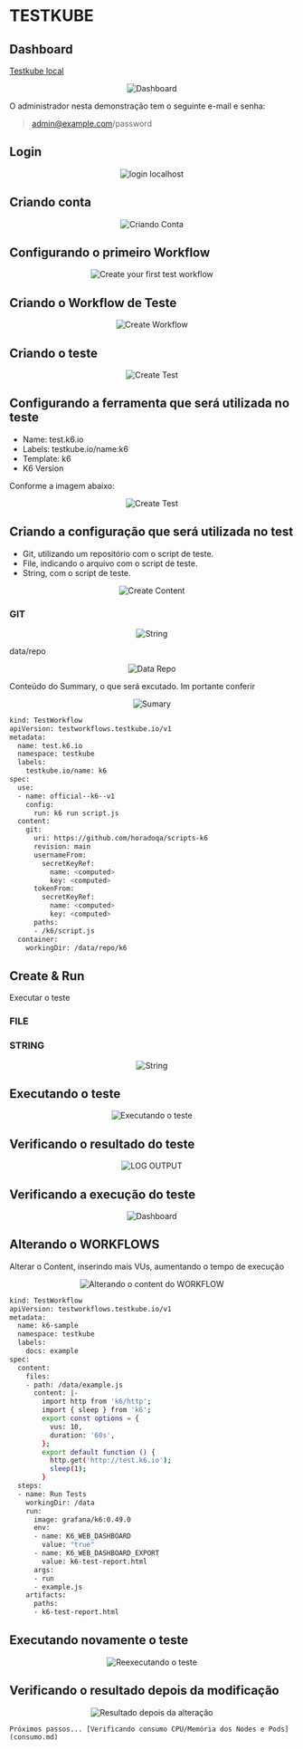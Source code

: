 # TESTKUBE

## Dashboard

[Testkube local](http://localhost:8080/)

<div align="center">

![Dashboard](./images/testkube/dashboard-local.png)

</div>

O administrador nesta demonstração tem o seguinte e-mail e senha: 

> admin@example.com/password

## Login

<div align="center">

![login localhost](./images/testkube/login-localhost.png)

</div>

## Criando conta

<div align="center">

![Criando Conta](./images/testkube/criando-conta-testkube.png)

</div>

## Configurando o primeiro Workflow


<div align="center">

![Create your first test workflow](./images/testkube/creat-workflow.png)

</div>

## Criando o Workflow de Teste

<div align="center">

![Create Workflow](./images/testkube/create-from-wizard.png)

</div>

## Criando o teste

<div align="center">

![Create Test](./images/testkube/create-test.png)

</div>

## Configurando a ferramenta que será utilizada no teste

- Name: test.k6.io
- Labels: testkube.io/name:k6
- Template: k6
- K6 Version

Conforme a imagem abaixo:

<div align="center">

![Create Test](./images/testkube/create-test-2.png)

</div>

## Criando a configuração que será utilizada no test

- Git, utilizando um repositório com o script de teste.
- File, indicando o arquivo com o script de teste.
- String, com o script de teste.

<div align="center">

![Create Content](./images/testkube/content.png)

</div>


### GIT

<div align="center">

![String](./images/testkube/git.png)

</div>

data/repo

<div align="center">

![Data Repo](./images/testkube/data-repo.png)

</div>

Conteúdo do Summary, o que será excutado. Im portante conferir

<div align="center">

![Sumary](./images/testkube/summary.png)

</div>

```bash
kind: TestWorkflow
apiVersion: testworkflows.testkube.io/v1
metadata:
  name: test.k6.io
  namespace: testkube
  labels:
    testkube.io/name: k6
spec:
  use:
  - name: official--k6--v1
    config:
      run: k6 run script.js
  content:
    git:
      uri: https://github.com/horadoqa/scripts-k6
      revision: main
      usernameFrom:
        secretKeyRef:
          name: <computed>
          key: <computed>
      tokenFrom:
        secretKeyRef:
          name: <computed>
          key: <computed>
      paths:
      - /k6/script.js
  container:
    workingDir: /data/repo/k6

```

## Create & Run

Executar o teste

### FILE

### STRING

<div align="center">

![String](./images/testkube/string.png)

</div>

## Executando o teste

<div align="center">

![Executando o teste](./images/testkube/run-test.png)

</div>


## Verificando o resultado do teste
<div align="center">

![LOG OUTPUT](./images/testkube/log-output.png)

</div>


## Verificando a execução do teste

<div align="center">

![Dashboard](./images/testkube/dashboard-2.png)

</div>

## Alterando o WORKFLOWS

Alterar o Content, inserindo mais VUs, aumentando o tempo de execução


<div align="center">

![Alterando o content do WORKFLOW](./images/testkube/change-workflows.png)

</div>


```bash
kind: TestWorkflow
apiVersion: testworkflows.testkube.io/v1
metadata:
  name: k6-sample
  namespace: testkube
  labels:
    docs: example
spec:
  content:
    files:
    - path: /data/example.js
      content: |-
        import http from 'k6/http';
        import { sleep } from 'k6';
        export const options = {
          vus: 10,
          duration: '60s',
        };
        export default function () {
          http.get('http://test.k6.io');
          sleep(1);
        }
  steps:
  - name: Run Tests
    workingDir: /data
    run:
      image: grafana/k6:0.49.0
      env:
      - name: K6_WEB_DASHBOARD
        value: "true"
      - name: K6_WEB_DASHBOARD_EXPORT
        value: k6-test-report.html
      args:
      - run
      - example.js
    artifacts:
      paths:
      - k6-test-report.html
```

## Executando novamente o teste

<div align="center">

![Reexecutando o teste](./images/testkube/run-test-2.png)

</div>

## Verificando o resultado depois da modificação

<div align="center">

![Resultado depois da alteração](./images/testkube/k6-sample-3.png)

</div>

```
Próximos passos... [Verificando consumo CPU/Memória dos Nodes e Pods](consumo.md)
